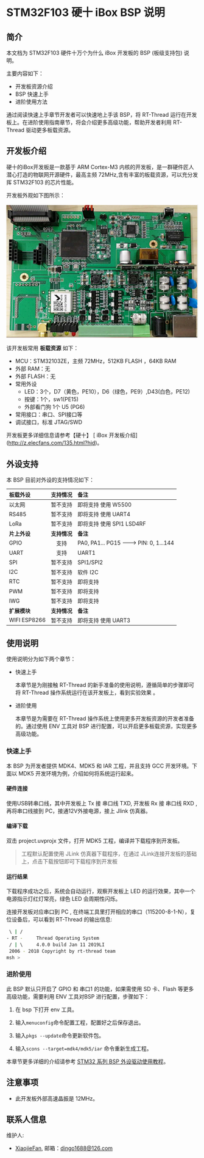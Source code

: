 # STM32F103 硬十 iBox BSP 说明

## 简介

本文档为 STM32F103 硬件十万个为什么 iBox 开发板的 BSP (板级支持包) 说明。

主要内容如下：

- 开发板资源介绍
- BSP 快速上手
- 进阶使用方法

通过阅读快速上手章节开发者可以快速地上手该 BSP，将 RT-Thread 运行在开发板上。在进阶使用指南章节，将会介绍更多高级功能，帮助开发者利用 RT-Thread 驱动更多板载资源。

## 开发板介绍
硬十的iBox开发板是一款基于 ARM Cortex-M3 内核的开发板，是一群硬件匠人潜心打造的物联网开源硬件，最高主频 72MHz,含有丰富的板载资源，可以充分发挥 STM32F103 的芯片性能。

开发板外观如下图所示：

![board](figures/board.png)

该开发板常用 **板载资源** 如下：

- MCU：STM32103ZE，主频 72MHz，512KB FLASH ，64KB RAM
- 外部 RAM：无
- 外部 FLASH：无
- 常用外设
  - LED：3个，D7（黄色，PE10），D6（绿色，PE9）,D43(白色，PE12)
  - 按键：1个，sw1(PE15)
  - 外部看门狗 1个 U5 (PG6)
- 常用接口：串口、SPI接口等
- 调试接口，标准 JTAG/SWD

开发板更多详细信息请参考【硬十】 [ iBox 开发板介绍] (http://z.elecfans.com/135.html?hjd)。

## 外设支持

本 BSP 目前对外设的支持情况如下：

| **板载外设**      | **支持情况** | **备注**                              |
| :----------------- | :----------: | :------------------------------------- |
| 以太网            |   暂不支持   | 即将支持 使用 W5500                   |
| RS485             |   暂不支持   | 即将支持 使用 UART4                   |
| LoRa              |   暂不支持   | 即将支持 使用 SPI1 LSD4RF             |
| **片上外设**      | **支持情况** | **备注**                              |
| GPIO              |     支持     | PA0, PA1... PG15 ---> PIN: 0, 1...144 |
| UART              |     支持     | UART1                                 |
| SPI               |   暂不支持   | SPI1/SPI2                             |
| I2C               |   暂不支持   | 软件 I2C                              |
| RTC               |   暂不支持   | 即将支持                              |
| PWM               |   暂不支持   | 即将支持                              |
| IWG               |   暂不支持   | 即将支持                              |
| **扩展模块**      | **支持情况** | **备注**                              |
|    WIFI  ESP8266  |  暂不支持    | 即将支持  使用 UART3                   |

## 使用说明

使用说明分为如下两个章节：

- 快速上手

    本章节是为刚接触 RT-Thread 的新手准备的使用说明，遵循简单的步骤即可将 RT-Thread 操作系统运行在该开发板上，看到实验效果 。

- 进阶使用

    本章节是为需要在 RT-Thread 操作系统上使用更多开发板资源的开发者准备的。通过使用 ENV 工具对 BSP 进行配置，可以开启更多板载资源，实现更多高级功能。


### 快速上手

本 BSP 为开发者提供 MDK4、MDK5 和 IAR 工程，并且支持 GCC 开发环境。下面以 MDK5 开发环境为例，介绍如何将系统运行起来。

#### 硬件连接

使用USB转串口线，其中开发板上 Tx 接 串口线 TXD, 开发板 Rx 接 串口线 RXD ,再将串口线接到 PC，接通12V外接电源，接上 Jlink 仿真器。

#### 编译下载

双击 project.uvprojx 文件，打开 MDK5 工程，编译并下载程序到开发板。

> 工程默认配置使用 JLink 仿真器下载程序，在通过 JLink连接开发板的基础上，点击下载按钮即可下载程序到开发板
#### 运行结果

下载程序成功之后，系统会自动运行，观察开发板上 LED 的运行效果，其中一个电源指示灯红灯常亮，绿色 LED 会周期性闪烁。

连接开发板对应串口到 PC , 在终端工具里打开相应的串口（115200-8-1-N），复位设备后，可以看到 RT-Thread 的输出信息:

```bash
 \ | /
- RT -     Thread Operating System
 / | \     4.0.0 build Jan 11 2019LI
 2006 - 2018 Copyright by rt-thread team
msh >
```
### 进阶使用

此 BSP 默认只开启了 GPIO 和 串口1 的功能，如果需使用 SD 卡、Flash 等更多高级功能，需要利用 ENV 工具对BSP 进行配置，步骤如下：

1. 在 bsp 下打开 env 工具。

2. 输入`menuconfig`命令配置工程，配置好之后保存退出。

3. 输入`pkgs --update`命令更新软件包。

4. 输入`scons --target=mdk4/mdk5/iar` 命令重新生成工程。

本章节更多详细的介绍请参考 [STM32 系列 BSP 外设驱动使用教程](../docs/STM32系列BSP外设驱动使用教程.md)。

## 注意事项

- 此开发板外部高速晶振是 12MHz。

## 联系人信息

维护人:

-  [XiaojieFan](https://github.com/XiaojieFan), 邮箱：<dingo1688@126.com>
